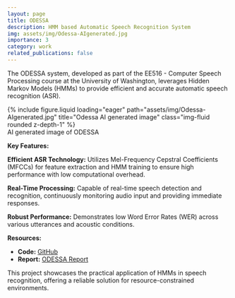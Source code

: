 ```yaml
---
layout: page
title: ODESSA
description: HMM based Automatic Speech Recognition System
img: assets/img/Odessa-AIgenerated.jpg
importance: 3
category: work
related_publications: false
---
```


The ODESSA system, developed as part of the EE516 - Computer Speech Processing course at the University of Washington, leverages Hidden Markov Models (HMMs) to provide efficient and accurate automatic speech recognition (ASR).

<div class="row">
    <div class="col-sm mt-3 mt-md-0">
        {% include figure.liquid loading="eager" path="assets/img/Odessa-AIgenerated.jpg" title="Odessa AI generated image" class="img-fluid rounded z-depth-1" %}
    </div>
</div>
<div class="caption">
    AI generated image of ODESSA
</div>

**Key Features:**

**Efficient ASR Technology:** Utilizes Mel-Frequency Cepstral Coefficients (MFCCs) for feature extraction and HMM training to ensure high performance with low computational overhead.

**Real-Time Processing:** Capable of real-time speech detection and recognition, continuously monitoring audio input and providing immediate responses.

**Robust Performance:**  Demonstrates low Word Error Rates (WER) across various utterances and acoustic conditions.

**Resources:**
- **Code:** [GitHub](https://github.com/deekshaprabhu7/Odessa)
- **Report:** [ODESSA Report](assets/pdf/ODESSA.pdf)


This project showcases the practical application of HMMs in speech recognition, offering a reliable solution for resource-constrained environments.

